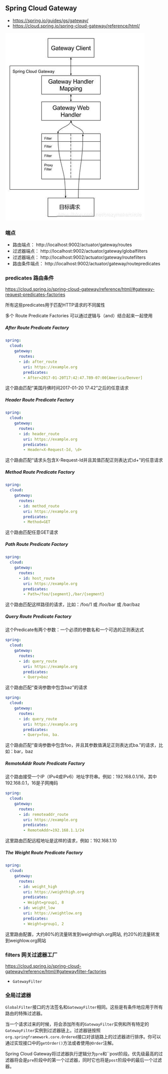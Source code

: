 
## Spring Cloud Gateway 
- https://spring.io/guides/gs/gateway/
- https://cloud.spring.io/spring-cloud-gateway/reference/html/

![](.spring-cloud-gateway_images/3bce3264.png)


### 端点
- 路由端点： http://localhost:9002/actuator/gateway/routes
- 过滤器端点： http://localhost:9002/actuator/gateway/globalfilters
- 过滤器端点： http://localhost:9002/actuator/gateway/routefilters
- 路由条件端点： http://localhost:9002/actuator/gateway/routepredicates

### predicates 路由条件
https://cloud.spring.io/spring-cloud-gateway/reference/html/#gateway-request-predicates-factories

所有这些predicates用于匹配HTTP请求的不同属性

多个 Route Predicate Factories 可以通过逻辑与（and）结合起来一起使用

##### After Route Predicate Factory
```yaml
spring:
  cloud:
    gateway:
      routes:
      - id: after_route
        uri: https://example.org
        predicates:
        - After=2017-01-20T17:42:47.789-07:00[America/Denver]
```
这个路由匹配“美国丹佛时间2017-01-20 17:42”之后的任意请求

##### Header Route Predicate Factory

```yml
spring:
  cloud:
    gateway:
      routes:
      - id: header_route
        uri: https://example.org
        predicates:
        - Header=X-Request-Id, \d+
```

这个路由匹配“请求头包含X-Request-Id并且其值匹配正则表达式\d+”的任意请求

##### Method Route Predicate Factory
```yml
spring:
  cloud:
    gateway:
      routes:
      - id: method_route
        uri: https://example.org
        predicates:
        - Method=GET
```

这个路由匹配任意GET请求

##### Path Route Predicate Factory
```yml
spring:
  cloud:
    gateway:
      routes:
      - id: host_route
        uri: https://example.org
        predicates:
        - Path=/foo/{segment},/bar/{segment}
```

这个路由匹配这样路径的请求，比如：/foo/1 或 /foo/bar 或 /bar/baz

##### Query Route Predicate Factory

这个Predicate有两个参数：一个必须的参数名和一个可选的正则表达式
```yml
spring:
  cloud:
    gateway:
      routes:
      - id: query_route
        uri: https://example.org
        predicates:
        - Query=baz
```

这个路由匹配“查询参数中包含baz”的请求
```yml
spring:
  cloud:
    gateway:
      routes:
      - id: query_route
        uri: https://example.org
        predicates:
        - Query=foo, ba.
```

这个路由匹配“查询参数中包含foo，并且其参数值满足正则表达式ba.”的请求，比如：bar，baz

##### RemoteAddr Route Predicate Factory

这个路由接受一个IP（IPv4或IPv6）地址字符串。例如：192.168.0.1/16，其中192.168.0.1，16是子网掩码
```yml
spring:
  cloud:
    gateway:
      routes:
      - id: remoteaddr_route
        uri: https://example.org
        predicates:
        - RemoteAddr=192.168.1.1/24
```

这里路由匹配远程地址是这样的请求，例如：192.168.1.10

##### The Weight Route Predicate Factory
```yaml
spring:
  cloud:
    gateway:
      routes:
      - id: weight_high
        uri: https://weighthigh.org
        predicates:
        - Weight=group1, 8
      - id: weight_low
        uri: https://weightlow.org
        predicates:
        - Weight=group1, 2
```
这里路由配置，大约80%的流量转发到weighthigh.org网站, 约20%的流量转发到weighlow.org网站

### filters 网关过滤器工厂
https://cloud.spring.io/spring-cloud-gateway/reference/html/#gatewayfilter-factories

- `GatewayFilter`

### 全局过滤器
`GlobalFilter`接口的方法签名和`GatewayFilter`相同。这些是有条件地应用于所有路由的特殊过滤器。

当一个请求过来的时候，将会添加所有的`GatewayFilter`实例和所有特定的`GatewayFilter`实例到过滤器链上。过滤器链按照`org.springframework.core.Ordered`接口对该链路上的过滤器进行排序。你可以通过实现接口中的`getOrder()`方法或者使用`@Order`注解。

Spring Cloud Gateway将过滤器执行逻辑分为`pre`和``post阶段。优先级最高的过滤器将会是`pre`阶段中的第一个过滤器，同时它也将是`post`阶段中的最后一个过滤器。


